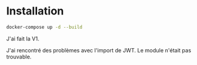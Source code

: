 # Installation 
```bash
docker-compose up -d --build
```

J'ai fait la V1.

J'ai rencontré des problèmes avec l'import de JWT. Le module n'était pas trouvable.

